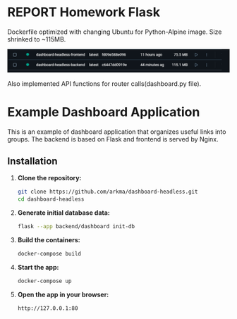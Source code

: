 # REPORT Homework Flask

Dockerfile optimized with changing Ubuntu for Python-Alpine image.
Size shrinked to ~115MB.

![Size of builded backend image](buildedImages.png)

Also implemented API functions for router calls(dashboard.py file).

# Example Dashboard Application

This is an example of dashboard application that organizes useful links into groups. The backend is based on Flask and frontend is served by Nginx.

## Installation

1. **Clone the repository:**

   ```sh
   git clone https://github.com/arkma/dashboard-headless.git
   cd dashboard-headless
   ```

2. **Generate initial database data:**

   ```sh
   flask --app backend/dashboard init-db
   ```

3. **Build the containers:**
   ```sh
   docker-compose build
   ```
4. **Start the app:**

   ```sh
   docker-compose up
   ```

5. **Open the app in your browser:**
   ```
   http://127.0.0.1:80
   ```
